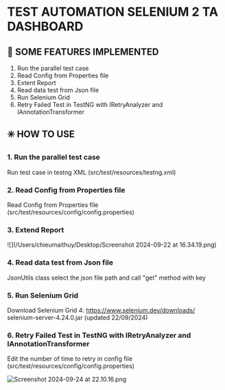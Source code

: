 # **TEST AUTOMATION SELENIUM 2 TA DASHBOARD**

## 🔆 SOME FEATURES IMPLEMENTED
1. Run the parallel test case
2. Read Config from Properties file
3. Extent Report
4. Read data test from Json file
5. Run Selenium Grid 
6. Retry Failed Test in TestNG with IRetryAnalyzer and IAnnotationTransformer

## ✳️ HOW TO USE

### 1. Run the parallel test case 

Run test case in testng XML (src/test/resources/testng.xml)

### 2. Read Config from Properties file

Read Config from Properties file  (src/test/resources/config/config.properties)

### 3. Extend Report

![](/Users/chieumaithuy/Desktop/Screenshot 2024-09-22 at 16.34.19.png)

### 4. Read data test from Json file

JsonUtils class select the json file path and call "get" method with key

### 5. Run Selenium Grid

Download Selenium Grid 4: https://www.selenium.dev/downloads/
selenium-server-4.24.0.jar (updated 22/09/2024)

### 6. Retry Failed Test in TestNG with IRetryAnalyzer and IAnnotationTransformer

Edit the number of time to retry in config file (src/test/resources/config/config.properties)

![Screenshot 2024-09-24 at 22.10.16.png](..%2F..%2F..%2F..%2F..%2F..%2F..%2Fvar%2Ffolders%2Fwh%2F3kz6sf3d1bg_v2wn03blyz_00000gn%2FT%2FTemporaryItems%2FNSIRD_screencaptureui_i7RrWa%2FScreenshot%202024-09-24%20at%2022.10.16.png)

